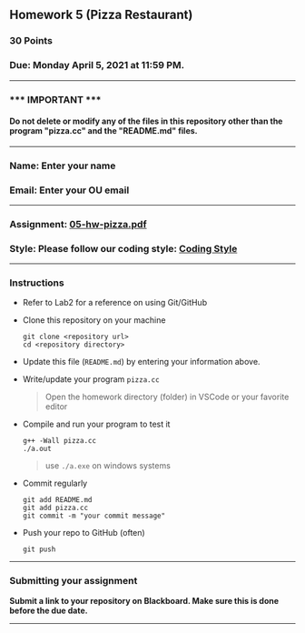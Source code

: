 ## Homework 5 (Pizza Restaurant)

### 30 Points

### Due: Monday April 5, 2021 at 11:59 PM.

---
### *** IMPORTANT ***
#### Do not delete or modify any of the files in this repository other than the program "pizza.cc" and the "README.md" files.

---

### Name: Enter your name

### Email: Enter your OU email

---

### Assignment: [05-hw-pizza.pdf](05-hw-pizza.pdf)

### Style: Please follow our coding style: [Coding Style](https://github.com/nasseef/cs2400/blob/master/docs/coding-style.md)

---

### Instructions

- Refer to Lab2 for a reference on using Git/GitHub
- Clone this repository on your machine

    ```console
    git clone <repository url>
    cd <repository directory>
    ```

- Update this file (`README.md`) by entering your information above.
- Write/update your program `pizza.cc`
    > Open the homework directory (folder) in VSCode or your favorite editor

- Compile and run your program to test it

    ```console
    g++ -Wall pizza.cc
    ./a.out
    ```
    > use `./a.exe` on windows systems

- Commit regularly

    ```console
    git add README.md
    git add pizza.cc
    git commit -m "your commit message"
    ```

- Push your repo to GitHub (often)
    ```console
    git push
    ```
---

### Submitting your assignment

**Submit a link to your repository on Blackboard. Make sure this is done before the due date.**

---